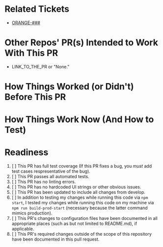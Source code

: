 # Related Tickets
<!-- If there is no Jira ticket for this PR, say why not. -->
- [ORANGE-###](https://jira.amida-tech.com/browse/ORANGE-###)

# Other Repos' PR(s) Intended to Work With This PR

- LINK_TO_THE_PR or "None."

# How Things Worked (or Didn't) Before This PR
<!-- You may say "See Jira Ticket X" if the Jira ticket has this info -->

# How Things Work Now (And How to Test)
<!-- Include test setup, testing steps, and expected results -->
<!-- You may say "See Jira Ticket X" if the Jira ticket has this info -->

# Readiness
<!--- Check all that apply, please provide context when a condition cannot be met. -->
1. [ ] This PR has full test coverage (If this PR fixes a bug, you _must_ add test cases respresentative of the bug).
2. [ ] This PR passes all automated tests.
3. [ ] This PR has no linting errors.
4. [ ] This PR has no hardcoded UI strings or other obvious issues.
5. [ ] This PR has been updated to include all changes from develop.
6. [ ] In addition to testing my changes while running this code via `npm start`, I tested my changes while running this code on my machine via `npm run build-prod-start` (necessary because the latter command mimics production).
7. [ ] This PR's changes to configuration files have been documented in all appropriate places (such as but not limited to README.md), if applicable.
8. [ ] This PR's required changes outside of the scope of this repository have been documented in this pull request.
<!--- Such as moving to a new branch on an API, modifying a table, running a script, etc. -->
<!--- If yes, please document the changes here. -->
